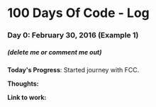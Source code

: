 # 100 Days Of Code - Log

### Day 0: February 30, 2016 (Example 1)
##### (delete me or comment me out)

**Today's Progress**: Started journey with FCC.

**Thoughts:**

**Link to work:** 
